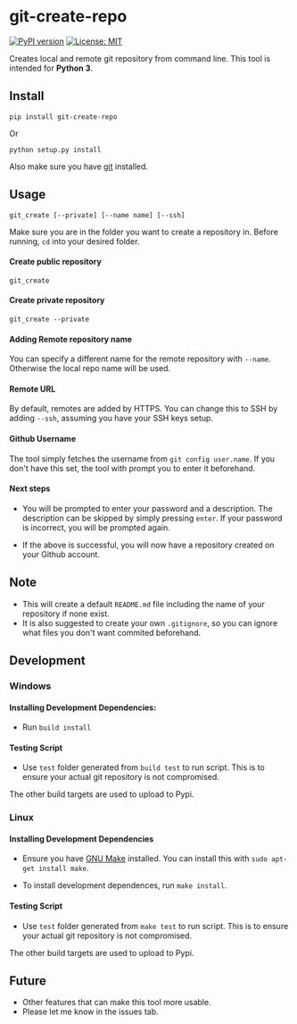 # git-create-repo

[![PyPI version](https://badge.fury.io/py/git-create-repo.svg)](https://badge.fury.io/py/git-create-repo)
[![License: MIT](https://img.shields.io/badge/License-MIT-yellow.svg)](https://opensource.org/licenses/MIT)

Creates local and remote git repository from command line. This tool is intended for **Python 3**.

## Install

`pip install git-create-repo`

Or

`python setup.py install`

Also make sure you have [git](https://git-scm.com/downloads) installed. 

## Usage

`git_create [--private] [--name name] [--ssh]`

Make sure you are in the folder you want to create a repository in. Before running, `cd` into your desired folder. 

#### Create public repository

`git_create`

#### Create private repository

`git_create --private`

#### Adding Remote repository name

You can specify a different name for the remote repository with `--name`. Otherwise the local repo name will be used. 

#### Remote URL

By default, remotes are added by HTTPS. You can change this to SSH by adding `--ssh`, assuming you have your SSH keys setup. 

#### Github Username

The tool simply fetches the username from `git config user.name`. If you don't have this set, the tool with prompt you to enter it beforehand. 

#### Next steps

* You will be prompted to enter your password and a description. The description can be skipped by simply pressing `enter`. If your password is incorrect, you will be prompted again.

* If the above is successful, you will now have a repository created on your Github account. 

## Note

* This will create a default `README.md` file including the name of your repository if none exist. 
* It is also suggested to create your own `.gitignore`, so you can ignore what files you don't want commited beforehand. 

## Development

### Windows

#### Installing Development Dependencies:

* Run `build install`

#### Testing Script

* Use `test` folder generated from `build test` to run script. This is to ensure your actual git repository is not compromised. 

The other build targets are used to upload to Pypi. 

### Linux

#### Installing Development Dependencies

* Ensure you have [GNU Make](https://www.gnu.org/software/make/) installed. You can install this with `sudo apt-get install make`. 

* To install development dependences, run `make install`.

#### Testing Script

* Use `test` folder generated from `make test` to run script. This is to ensure your actual git repository is not compromised. 

The other build targets are used to upload to Pypi. 

## Future
* Other features that can make this tool more usable. 
* Please let me know in the issues tab.